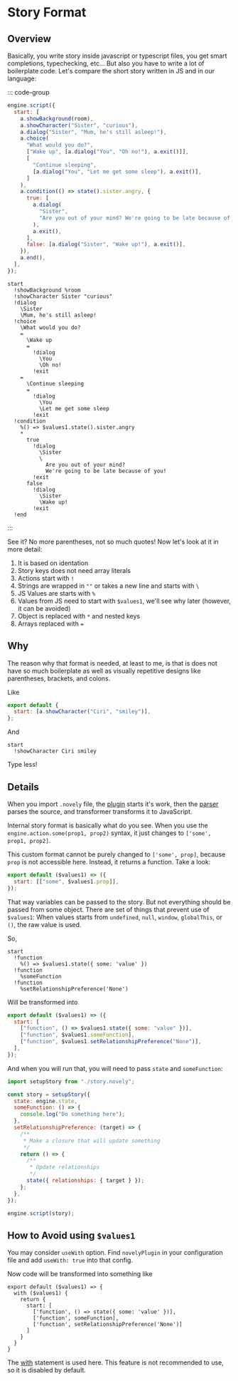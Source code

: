 # Story Format

## Overview

Basically, you write story inside javascript or typescript files, you get smart completions, typechecking, etc... But also you have to write a lot of boilerplate code. Let's compare the short story written in JS and in our language:

::: code-group

```js [story.js]
engine.script({
  start: [
    a.showBackground(room),
    a.showCharacter("Sister", "curious"),
    a.dialog("Sister", "Mum, he's still asleep!"),
    a.choice(
      "What would you do?",
      ["Wake up", [a.dialog("You", "Oh no!"), a.exit()]],
      [
        "Continue sleeping",
        [a.dialog("You", "Let me get some sleep"), a.exit()],
      ]
    ),
    a.condition(() => state().sister.angry, {
      true: [
        a.dialog(
          "Sister",
          "Are you out of your mind? We're going to be late because of you!"
        ),
        a.exit(),
      ],
      false: [a.dialog("Sister", "Wake up!"), a.exit()],
    }),
    a.end(),
  ],
});
```

```novely [story.novely]
start
  !showBackground %room
  !showCharacter Sister "curious"
  !dialog
    \Sister
    \Mum, he's still asleep!
  !choice
    \What would you do?
    =
      \Wake up
      =
        !dialog
          \You
          \Oh no!
        !exit
    =
      \Continue sleeping
      =
        !dialog
          \You
          \Let me get some sleep
        !exit
  !condition
    %() => $values1.state().sister.angry
    *
      true
        !dialog
          \Sister
          \
            Are you out of your mind?
            We're going to be late because of you!
        !exit
      false
        !dialog
          \Sister
          \Wake up!
        !exit
  !end
```

:::

See it? No more parentheses, not so much quotes! Now let's look at it in more detail:

1. It is based on identation
2. Story keys does not need array literals
3. Actions start with `!`
4. Strings are wrapped in `""` or takes a new line and starts with `\`
5. JS Values are starts with `%`
6. Values from JS need to start with `$values1`, we'll see why later (however, it can be avoided)
7. Object is replaced with `*` and nested keys
8. Arrays replaced with `=`

## Why

The reason why that format is needed, at least to me, is that is does not have so much boilerplate as well as visually repetitive designs like parentheses, brackets, and colons.

Like

```js
export default {
  start: [a.showCharacter("Ciri", "smiley")],
};
```

And

```novely
start
  !showCharacter Ciri smiley
```

Type less!

## Details

When you import `.novely` file, the [plugin](https://github.com/yhdgms1/novely/tree/main/packages/vite-plugin-nvl) starts it's work, then the [parser](https://github.com/yhdgms1/novely/tree/main/packages/parser) parses the source, and transformer transforms it to JavaScript.

Internal story format is basically what do you see. When you use the `engine.action.some(prop1, prop2)` syntax, it just changes to `['some', prop1, prop2]`.

This custom format cannot be purely changed to `['some', prop]`, because `prop` is not accessible here. Instead, it returns a function. Take a look:

```js
export default ($values1) => ({
  start: [["some", $values1.prop]],
});
```

That way variables can be passed to the story. But not everything should be passed from some object. There are set of things that prevent use of `$values1`: When values starts from `undefined`, `null`, `window`, `globalThis`, or `()`, the raw value is used.

So,

```novely
start
  !function
    %() => $values1.state({ some: 'value' })
  !function
    %someFunction
  !function
    %setRelationshipPreference('None')
```

Will be transformed into

```js
export default ($values1) => ({
  start: [
    ["function", () => $values1.state({ some: "value" })],
    ["function", $values1.someFunction],
    ["function", $values1.setRelationshipPreference("None")],
  ],
});
```

And when you will run that, you will need to pass `state` and `someFunction`:

```js
import setupStory from "./story.novely";

const story = setupStory({
  state: engine.state,
  someFunction: () => {
    console.log("Do something here");
  },
  setRelationshipPreference: (target) => {
    /**
     * Make a closure that will update something
     */
    return () => {
      /**
       * Update relationships
       */
      state({ relationships: { target } });
    };
  },
});

engine.script(story);
```

## How to Avoid using `$values1`

You may consider `useWith` option. Find `novelyPlugin` in your configuration file and add `useWith: true` into that config.

Now code will be transformed into something like

```js{2,10}
export default ($values1) => {
  with ($values1) {
    return {
      start: [
        ['function', () => state({ some: 'value' })],
        ['function', someFunction],
        ['function', setRelationshipPreference('None')]
      ]
    }
  }
}
```

The [with](https://developer.mozilla.org/en-US/docs/Web/JavaScript/Reference/Statements/with) statement is used here. This feature is not recommended to use, so it is disabled by default.
